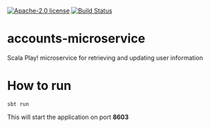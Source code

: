 [![Apache-2.0 license](http://img.shields.io/badge/license-Apache-brightgreen.svg)](http://www.apache.org/licenses/LICENSE-2.0.html)
[![Build Status](https://travis-ci.org/cjww-development/accounts-microservice.svg?branch=master)](https://travis-ci.org/cjww-development/accounts-microservice)

accounts-microservice
=================

Scala Play! microservice for retrieving and updating user information

How to run
==========

```````````````
sbt run
```````````````

This will start the application on port **8603**

